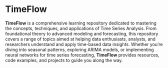 # TimeFlow

**TimeFlow** is a comprehensive learning repository dedicated to mastering the concepts, techniques, and applications of Time Series Analysis. From foundational theory to advanced modeling and forecasting, this repository covers a range of topics aimed at helping data enthusiasts, analysts, and researchers understand and apply time-based data insights. Whether you’re diving into seasonal patterns, exploring ARIMA models, or implementing neural networks for time series forecasting, **TimeFlow** provides resources, code examples, and projects to guide you along the way.

